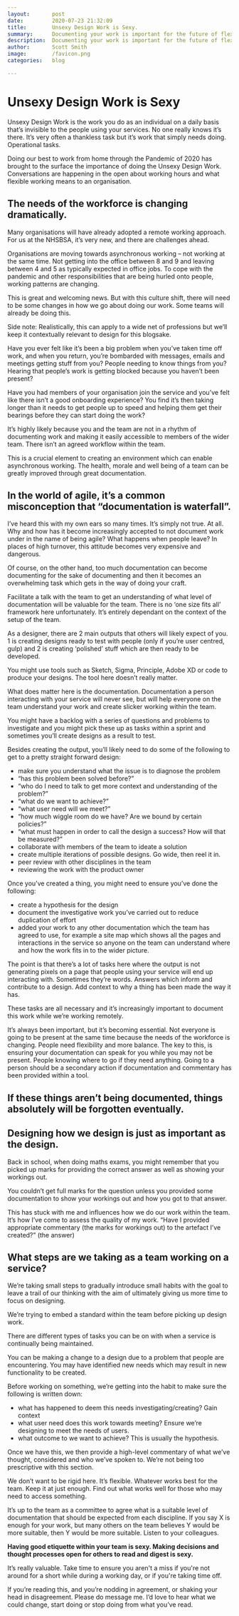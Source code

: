 ```yaml
---
layout:       post
date:         2020-07-23 21:32:09
title:        Unsexy Design Work is Sexy.
summary:      Documenting your work is important for the future of flexible working.
description:  Documenting your work is important for the future of flexible working.
author:       Scott Smith
image:        /favicon.png
categories:   blog

---
```

<h1>Unsexy Design Work is Sexy</h1>

<p class="lead">Unsexy Design Work is the work you do as an individual on a daily basis that’s invisible to the people using your services. No one really knows it’s there. It’s very often a thankless task but it’s work that simply needs doing. Operational tasks.</p>

<p>Doing our best to work from home through the Pandemic of 2020 has brought to the surface the importance of doing the Unsexy Design Work. Conversations are happening in the open about working hours and what flexible working means to an organisation.</p>

<h2>The needs of the workforce is changing dramatically.</h2>

<p>Many organisations will have already adopted a remote working approach. For us at the NHSBSA, it’s very new, and there are challenges ahead.</p>

<p>Organisations are moving towards asynchronous working – not working at the same time. Not getting into the office between 8 and 9 and leaving between 4 and 5 as typically expected in office jobs. To cope with the pandemic and other responsibilities that are being hurled onto people, working patterns are changing.</p>

<p>This is great and welcoming news. But with this culture shift, there will need to be some changes in how we go about doing our work. Some teams will already be doing this.</p>

<p>Side note: Realistically, this can apply to a wide net of professions but we’ll keep it contextually relevant to design for this blogsake.</p>

<p>Have you ever felt like it’s been a big problem when you’ve taken time off work, and when you return, you’re bombarded with messages, emails and meetings getting stuff from you? People needing to know things from you? Hearing that people’s work is getting blocked because you haven’t been present?</p>

<p>Have you had members of your organisation join the service and you’ve felt like there isn’t a good onboarding experience? You find it’s then taking longer than it needs to get people up to speed and helping them get their bearings before they can start doing the work?</p>

<p>It’s highly likely because you and the team are not in a rhythm of documenting work and making it easily accessible to members of the wider team. There isn’t an agreed workflow within the team.</p>

<p>This is a crucial element to creating an environment which can enable asynchronous working. The health, morale and well being of a team can be greatly improved through great documentation.</p>

<h2>In the world of agile, it’s a common misconception that “documentation is waterfall”.</h2>

<p>I’ve heard this with my own ears so many times. It’s simply not true. At all. Why and how has it become increasingly accepted to not document work under in the name of being agile? What happens when people leave? In places of high turnover, this attitude becomes very expensive and dangerous.</p>

<p>Of course, on the other hand, too much documentation can become documenting for the sake of documenting and then it becomes an overwhelming task which gets in the way of doing your craft.</p>

<p>Facilitate a talk with the team to get an understanding of what level of documentation will be valuable for the team. There is no ‘one size fits all’ framework here unfortunately. It’s entirely dependant on the context of the setup of the team.</p>

<p>As a designer, there are 2 main outputs that others will likely expect of you. 1 is creating designs ready to test with people (only if you’re user centred, gulp) and 2 is creating ‘polished’ stuff which are then ready to be developed.</p>

<p>You might use tools such as Sketch, Sigma, Principle, Adobe XD or code to produce your designs. The tool here doesn’t really matter.</p>

<p>What does matter here is the documentation. Documentation a person interacting with your service will never see, but will help everyone on the team understand your work and create slicker working within the team.</p>

<p>You might have a backlog with a series of questions and problems to investigate and you might pick these up as tasks within a sprint and sometimes you’ll create designs as a result to test.</p>

<p>Besides creating the output, you’ll likely need to do some of the following to get to a pretty straight forward design:</p>

  <ul>
    <li>make sure you understand what the issue is to diagnose the problem</li>
    <li>“has this problem been solved before?”</li>
    <li>“who do I need to talk to get more context and understanding of the problem?”</li>
    <li>“what do we want to achieve?”</li>
    <li>“what user need will we meet?”</li>
    <li>“how much wiggle room do we have? Are we bound by certain policies?”</li>
    <li>“what must happen in order to call the design a success? How will that be measured?”</li>
    <li>collaborate with members of the team to ideate a solution</li>
    <li>create multiple iterations of possible designs. Go wide, then reel it in.</li>
    <li>peer review with other disciplines in the team</li>
    <li>reviewing the work with the product owner</li>
  </ul>

<p>Once you’ve created a thing, you might need to ensure you’ve done the following:</p>

  <ul>
    <li>create a hypothesis for the design</li>
    <li>document the investigative work you’ve carried out to reduce duplication of effort</li>
    <li>added your work to any other documentation which the team has agreed to use, for example a site map which shows all the pages and interactions in the service so anyone on the team can understand where and how the work fits in to the wider picture.</li>
  </ul>

<p>The point is that there’s a lot of tasks here where the output is not generating pixels on a page that people using your service will end up interacting with. Sometimes they’re words. Answers which inform and contribute to a design. Add context to why a thing has been made the way it has.</p>

<p>These tasks are all necessary and it’s increasingly important to document this work while we’re working remotely. </p>

<p>It’s always been important, but it’s becoming essential. Not everyone is going to be present at the same time because the needs of the workforce is changing. People need flexibility and more balance. The key to this, is ensuring your documentation can speak for you while you may not be present. People knowing where to go if they need anything. Going to a person should be a secondary action if documentation and commentary has been provided within a tool.</p>

<h2>If these things aren’t being documented, things absolutely will be forgotten eventually.</h2>

<h2>Designing how we design is just as important as the design.</h2>

<p>Back in school, when doing maths exams, you might remember that you picked up marks for providing the correct answer as well as showing your workings out.</p>

<p>You couldn’t get full marks for the question unless you provided some documentation to show your workings out and how you got to that answer.</p>

<p>This has stuck with me and influences how we do our work within the team. It’s how I’ve come to assess the quality of my work. “Have I provided appropriate commentary (the marks for workings out) to the artefact I’ve created?” (the answer)</p>

<h2>What steps are we taking as a team working on a service?</h2>

<p>We’re taking small steps to gradually introduce small habits with the goal to leave a trail of our thinking with the aim of ultimately giving us more time to focus on designing.</p>

<p>We’re trying to embed a standard within the team before picking up design work.</p>

<p>There are different types of tasks you can be on with when a service is continually being maintained. </p>

<p>You can be making a change to a design due to a problem that people are encountering. You may have identified new needs which may result in new functionality to be created.</p>

<p>Before working on something, we’re getting into the habit to make sure the following is written down:</p>
  <ul>
    <li>what has happened to deem this needs investigating/creating? Gain context</li>
    <li>what user need does this work towards meeting? Ensure we’re designing to meet the needs of users.</li>
    <li>what outcome to we want to achieve? This is usually the hypothesis.</li>
  </ul>


<p>Once we have this, we then provide a high-level commentary of what we’ve thought, considered and who we’ve spoken to. We’re not being too prescriptive with this section. </p>

<p>We don’t want to be rigid here. It’s flexible. Whatever works best for the team. Keep it at just enough. Find out what works well for those who may need to access something. </p>

<p>It’s up to the team as a committee to agree what is a suitable level of documentation that should be expected from each discipline. If you say X is enough for your work, but many others on the team believes Y would be more suitable, then Y would be more suitable. Listen to your colleagues. </p>

<p><strong>Having good etiquette within your team is sexy. Making decisions and thought processes open for others to read and digest is sexy.</strong></p>

<p>It’s really valuable. Take time to ensure you aren't a miss if you're not around for a short while during a working day, or if you're taking time off.</p>

<p>If you’re reading this, and you’re nodding in agreement, or shaking your head in disagreement. Please do message me. I’d love to hear what we could change, start doing or stop doing from what you’ve read.</p>
